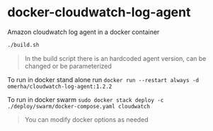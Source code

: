 # docker-cloudwatch-log-agent

Amazon cloudwatch log agent in a docker container

```bash
./build.sh
```

>In the build script there is an hardcoded agent version, can be changed or be parameterized

To run in docker stand alone run `docker run --restart always -d omerha/cloudwatch-log-agent:1.2.2`

To run in docker swarm `sudo docker stack deploy -c ./deploy/swarm/docker-compose.yaml cloudwatch`

>You can modify docker options as needed